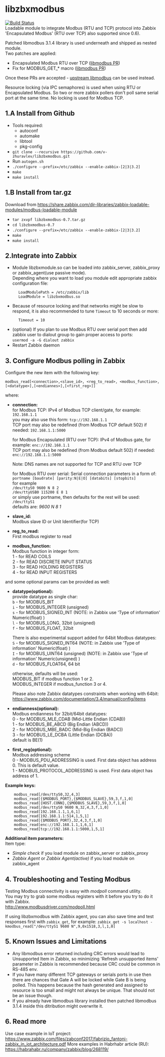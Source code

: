 # libzbxmodbus
[![Build Status](https://travis-ci.org/v-zhuravlev/libzbxmodbus.svg?branch=master)](https://travis-ci.org/v-zhuravlev/libzbxmodbus)  
Loadable module to integrate Modbus (RTU and TCP) protocol into Zabbix  
'Encapsulated Modbus' (RTU over TCP) also supported since 0.6).  

Patched libmodbus 3.1.4 library is used underneath and shipped as nested module.  
Two patches are applied:
- Encapsulated Modbus RTU over TCP ([libmodbus PR](https://github.com/stephane/libmodbus/pull/385))
- Fix for MODBUS_GET_* macro ([libmodbus PR](https://github.com/stephane/libmodbus/pull/441))  

Once these PRs are accepted - [upstream libmodbus](https://github.com/stephane/libmodbus) can be used instead.  

Resource locking (via IPC semaphores) is used when using RTU or Encapsulated Modbus. So two or more zabbix pollers don't poll same serial port at the same time. No locking is used for Modbus TCP.  

## 1.A Install from Github  
  - Tools required:
    - autoconf
    - automake
    - libtool
    - pkg-config
  - `git clone --recursive https://github.com/v-zhuravlev/libzbxmodbus.git`
  - Run `autogen.sh`
  - `./configure --prefix=/etc/zabbix --enable-zabbix-[2|3|3.2]`
  - `make`
  - `make install`  
  
## 1.B Install from tar.gz
Download from  https://share.zabbix.com/dir-libraries/zabbix-loadable-modules/modbus-loadable-module
  - `tar zxvpf libzbxmodbus-0.7.tar.gz`
  - `cd libzbxmodbus-0.7`
  - `./configure --prefix=/etc/zabbix --enable-zabbix-[2|3|3.2]`
  - `make`
  - `make install`

## 2.Integrate into Zabbix  
  - Module libzbxmodule.so can be loaded into zabbix_server, zabbix_proxy or zabbix_agent(use passive mode).  
    Depending where you want to load you module edit appropriate zabbix configuration file:
```
      LoadModulePath = /etc/zabbix/lib
      LoadModule = libzbxmodbus.so
```
  - Because of resource locking and that networks might be slow to respond, it is also recommended to tune `Timeout` to 10 seconds or more:
```
      Timeout = 10
```  
  - (optional) If you plan to use Modbus RTU over serial port then add zabbix user to dialout group to gain proper access to ports:  
      `usermod -a -G dialout zabbix`
  - Restart Zabbix daemon  
  
## 3. Configure Modbus polling in Zabbix
  Configure the new item with the following key:
  
`modbus_read[<connection>,<slave_id>, <reg_to_read>, <modbus_function>, [<datatype>],[<endiannes>],[<first_reg>]]`  

where:  

* **connection:**  
    for Modbus TCP: 
    IPv4 of Modbus TCP client/gate, for example: `192.168.1.1`  
    you may also use this form: `tcp://192.168.1.1`  
    TCP port may also be redefined (from Modbus TCP default 502) if needed: `192.168.1.1:5000` 
    
    for Modbus Encapsulated (RTU over TCP): 
    IPv4 of Modbus gate, for example: `enc://192.168.1.1`  
    TCP port may also be redefined (from Modbus default 502) if needed: `enc://192.168.1.1:5000`
    
    Note: DNS names are not supported for TCP and RTU over TCP
    
      
    for Modbus RTU over serial:
    Serial connection parameters in a form of:  
      `portname [baudrate] [parity:N|E|O] [databits] [stopbits]`  
    for example  
     `/dev/ttyS0 9600 N 8 2`  
     `/dev/ttyUSB0 115200 E 8 1`  
    or simply use portname, then defaults for the rest will be used:  
      `/dev/ttyS1 `  
    defaults are: *9600 N 8 1*  
    
* **slave_id:**  
    Modbus slave ID or Unit Identifier(for TCP)

* **reg_to_read:**  
    First modbus register to read
    
* **modbus_function:**  
    Modbus function in integer form:  
    1 - for READ COILS  
    2 - for READ DISCRETE INPUT STATUS    
    3 - for READ HOLDING REGISTERS  
    4 - for READ INPUT REGISTERS  
    
and some optional params can be provided as well:  
  
* **datatype(optional):**  
    provide datatype as single char:  
      `b` - for MODBUS_BIT  
      `i` - for MODBUS_INTEGER (unsigned)  
      `s` - for MODBUS_SIGNED_INT (NOTE: in Zabbix use 'Type of information' Numeric(float) )  
      `l` - for MODBUS_LONG, 32bit (unsigned)  
      `f` - for MODBUS_FLOAT, 32bit  
      
    There is also experimental support added for 64bit Modbus datatypes:  
      `S` - for MODBUS_SIGNED_INT64 (NOTE: in Zabbix use 'Type of information' Numeric(float) )  
      `I` - for MODBUS_UINT64 (unsigned) (NOTE: in Zabbix use 'Type of information' Numeric(unsigned) )  
      `d` - for MODBUS_FLOAT64, 64 bit  
    
    otherwise, defaults will be used:  
      MODBUS_BIT if modbus function 1 or 2.  
      MODBUS_INTEGER if modbus_function 3 or 4.  
    
    Please also note Zabbix datatypes constraints when working with 64bit:  
    https://www.zabbix.com/documentation/3.4/manual/config/items  
  
* **endianness(optional):**   
    Modbus endianness for 32bit/64bit datatypes:  
      0 - for MODBUS_MLE_CDAB (Mid-Little Endian (CDAB))  
      1 - for MODBUS_BE_ABCD (Big Endian (ABCD))  
      2 - for MODBUS_MBE_BADC (Mid-Big Endian (BADC))  
      3 - for MODBUS_LE_DCBA (Little Endian (DCBA))  
    default is BE(1)  
    
* **first_reg(optional):**  
    Modbus addressing scheme  
      0 - MODBUS_PDU_ADDRESSING is used. First data object has address 0. This is default value.  
      1 - MODBUS_PROTOCOL_ADDRESSING is used. First data object has address of 1.  
      
    
**Example keys:**  
```
    modbus_read[/dev/ttyS0,32,4,3]
    modbus_read[{$MODBUS_PORT},{$MODBUS_SLAVE},59,3,f,1,0]
    modbus_read[{HOST.CONN},{$MODBUS_SLAVE},59,3,f,1,0]
    modbus_read[/dev/ttyS0 9600 N,32,4,3,f,1,0]
    modbus_read[192.168.1.1,1,6,1]
    modbus_read[192.168.1.1:514,1,5,1]
    modbus_read[{$MODBUS_PORT},32,4,3,f,1,0]
    modbus_read[enc://192.168.1.1,1,6,1]
    modbus_read[tcp://192.168.1.1:5000,1,5,1]
```
  
**Additional item parameters:**  
Item type:  
  
* *Simple check* if you load module on zabbix_server or zabbix_proxy  
* *Zabbix Agent* or *Zabbix Agent(active)* if you load module on zabbix_agent  

  
    
## 4. Troubleshooting and Testing Modbus

Testing Modbus connectivity is easy with *modpoll* command utility.  
You may try to grab some modbus registers with it before you try to do it with Zabbix.  
http://www.modbusdriver.com/modpoll.html

If using libzbxmodbus with Zabbix agent, you can also save time and test responses first with `zabbix_get`, for example:
`zabbix_get -s localhost -kmodbus_read["/dev/ttyS1 9600 N",9,0x1518,3,l,1,0]`
  
## 5. Known Issues and Limitations  
 - Any libmodbus error returned including CRC errors would lead to Unsupported Item in Zabbix, so minimizing 'Refresh unsupported items' parameter in Zabbix is recommended because CRC could be common in RS-485 env.  
 - If you have many different TCP gateways or serials ports in use then there are chances that Gate A will be locked while Gate B is being polled. This happens because the hash generated and assigned to resource is too small and might not always be unique. That should not be an issue though.
 - If you already have libmodbus library installed then patched libmodbus 3.1.4 inside this ditribution might overwrite it.  
 
 ## 6. Read more  
 Use case example in IoT project: https://www.zabbix.com/files/zabconf2017/fabrizio_fantoni-zabbix_in_iot_architecture.pdf
 More examples in Habrhabr article (RU): https://habrahabr.ru/company/zabbix/blog/268119/
 
